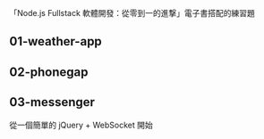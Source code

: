 
「Node.js Fullstack 軟體開發：從零到一的進撃」電子書搭配的練習題

## 01-weather-app

## 02-phonegap

## 03-messenger

從一個簡單的 jQuery + WebSocket 開始